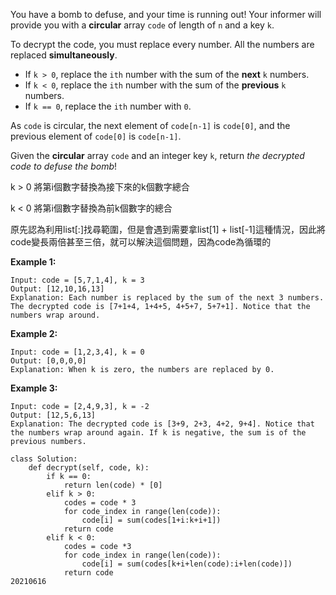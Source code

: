 You have a bomb to defuse, and your time is running out! Your informer will provide you with a **circular** array `code` of length of `n` and a key `k`.

To decrypt the code, you must replace every number. All the numbers are replaced **simultaneously**.

- If `k > 0`, replace the `ith` number with the sum of the **next** `k` numbers.
- If `k < 0`, replace the `ith` number with the sum of the **previous** `k` numbers.
- If `k == 0`, replace the `ith` number with `0`.

As `code` is circular, the next element of `code[n-1]` is `code[0]`, and the previous element of `code[0]` is `code[n-1]`.

Given the **circular** array `code` and an integer key `k`, return *the decrypted code to defuse the bomb*!



k > 0 將第i個數字替換為接下來的k個數字總合

k < 0 將第i個數字替換為前k個數字的總合

原先認為利用list[:]找尋範圍，但是會遇到需要拿list[1] + list[-1]這種情況，因此將code變長兩倍甚至三倍，就可以解決這個問題，因為code為循環的

**Example 1:**

```
Input: code = [5,7,1,4], k = 3
Output: [12,10,16,13]
Explanation: Each number is replaced by the sum of the next 3 numbers. The decrypted code is [7+1+4, 1+4+5, 4+5+7, 5+7+1]. Notice that the numbers wrap around.
```

**Example 2:**

```
Input: code = [1,2,3,4], k = 0
Output: [0,0,0,0]
Explanation: When k is zero, the numbers are replaced by 0. 
```

**Example 3:**

```
Input: code = [2,4,9,3], k = -2
Output: [12,5,6,13]
Explanation: The decrypted code is [3+9, 2+3, 4+2, 9+4]. Notice that the numbers wrap around again. If k is negative, the sum is of the previous numbers.
```

```
class Solution:
	def decrypt(self, code, k):
		if k == 0:
			return len(code) * [0]
		elif k > 0:
			codes = code * 3
			for code_index in range(len(code)):
				code[i] = sum(codes[1+i:k+i+1])
			return code
		elif k < 0:
			codes = code *3
			for code_index in range(len(code)):
				code[i] = sum(codes[k+i+len(code):i+len(code)])
			return code
20210616
```


